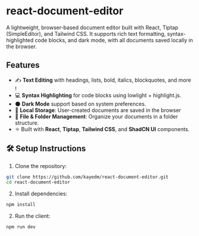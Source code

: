 # react-document-editor

A lightweight, browser-based document editor built with React, Tiptap (SimpleEditor), and Tailwind CSS.
It supports rich text formatting, syntax-highlighted code blocks, and dark mode, with all documents saved locally in the browser.


## Features

- ✍️ **Text Editing** with headings, lists, bold, italics, blockquotes, and more !
- 💻 **Syntax Highlighting** for code blocks using lowlight + highlight.js.
- 🌑 **Dark Mode** support based on system preferences.
- 💾 **Local Storage**: User-created documents are saved in the browser
- 📁 **File & Folder Management**: Organize your documents in a folder structure.
- ⚛️ Built with **React**, **Tiptap**, **Tailwind CSS**, and **ShadCN UI** components.


## 🛠️ Setup Instructions

1. Clone the repository:

```bash
git clone https://github.com/kayedm/react-document-editor.git
cd react-document-editor
```

2. Install dependencies:

```bash
npm install
```

2. Run the client:

```bash
npm run dev
```
